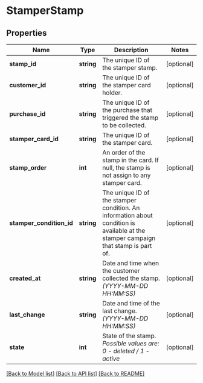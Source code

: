 # StamperStamp

## Properties
Name | Type | Description | Notes
------------ | ------------- | ------------- | -------------
**stamp_id** | **string** | The unique ID of the stamper stamp. | [optional] 
**customer_id** | **string** | The unique ID of the stamper card holder. | [optional] 
**purchase_id** | **string** | The unique ID of the purchase that triggered the stamp to be collected. | [optional] 
**stamper_card_id** | **string** | The unique ID of the stamper card. | [optional] 
**stamp_order** | **int** | An order of the stamp in the card. If null, the stamp is not assign to any stamper card. | [optional] 
**stamper_condition_id** | **string** | The unique ID of the stamper condition. An information about condition is available at the stamper campaign that stamp is part of. | [optional] 
**created_at** | **string** | Date and time when the customer collected the stamp. *(YYYY-MM-DD HH:MM:SS)* | [optional] 
**last_change** | **string** | Date and time of the last change. *(YYYY-MM-DD HH:MM:SS)* | [optional] 
**state** | **int** | State of the stamp. *Possible values are: 0 - deleted / 1 - active* | [optional] 

[[Back to Model list]](../../README.md#documentation-for-models) [[Back to API list]](../../README.md#documentation-for-api-endpoints) [[Back to README]](../../README.md)

